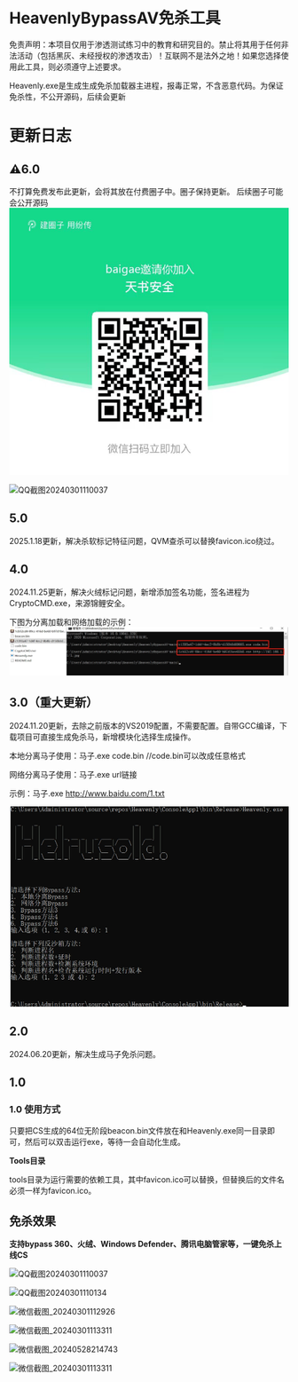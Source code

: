 # HeavenlyBypassAV免杀工具

免责声明：本项目仅用于渗透测试练习中的教育和研究目的。禁止将其用于任何非法活动（包括黑灰、未经授权的渗透攻击）！互联网不是法外之地！如果您选择使用此工具，则必须遵守上述要求。

Heavenly.exe是生成生成免杀加载器主进程，报毒正常，不含恶意代码。为保证免杀性，不公开源码，后续会更新

# 更新日志

## ⚠️6.0 
不打算免费发布此更新，会将其放在付费圈子中。圈子保持更新。
后续圈子可能会公开源码
![QQ截图20240301110037](新建文件夹/fc.jpg)

![QQ截图20240301110037](新建文件夹/fcq.jpg)
## 5.0
2025.1.18更新，解决杀软标记特征问题，QVM查杀可以替换favicon.ico绕过。

## 4.0
2024.11.25更新，解决火绒标记问题，新增添加签名功能，签名进程为CryptoCMD.exe，来源锦鲤安全。

下图为分离加载和网络加载的示例：
![QQ截图20240301110037](新建文件夹/11111.png)

## 3.0（重大更新）
2024.11.20更新，去除之前版本的VS2019配置，不需要配置。自带GCC编译，下载项目可直接生成免杀马，新增模块化选择生成操作。

本地分离马子使用：马子.exe code.bin  //code.bin可以改成任意格式

网络分离马子使用：马子.exe url链接 

示例：马子.exe http://www.baidu.com/1.txt

![QQ截图20240531145849](新建文件夹/20241120150642.png)

## 2.0
2024.06.20更新，解决生成马子免杀问题。

## 1.0

### 1.0 使用方式

只要把CS生成的64位无阶段beacon.bin文件放在和Heavenly.exe同一目录即可，然后可以双击运行exe，等待一会自动化生成。

**Tools目录**

tools目录为运行需要的依赖工具，其中favicon.ico可以替换，但替换后的文件名必须一样为favicon.ico。

## 免杀效果

**支持bypass 360、火绒、Windows Defender、腾讯电脑管家等，一键免杀上线CS**

![QQ截图20240301110037](新建文件夹/3.png)

![QQ截图20240301110134](新建文件夹/QQ截图20240301110134.png)

![微信截图_20240301112926](新建文件夹/微信截图_20240301112926.png)

![微信截图_20240301113311](新建文件夹/微信截图_20240301113311.png)

![微信截图_20240528214743](新建文件夹/微信截图_20240528214743.png)

![微信截图_20240301113311](新建文件夹/微信截图_20240301115227.png)

